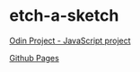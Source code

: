 # etch-a-sketch

[Odin Project - JavaScript project](https://www.theodinproject.com/lessons/foundations-etch-a-sketch)

[Github Pages](https://riraum.github.io/etch-a-sketch/)

